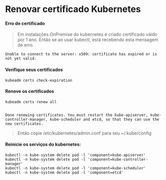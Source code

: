 # Renovar certificado Kubernetes

#### Erro de certificado
> Em instalações OnPremise do kubernetes é criado certificado váido por 1 ano. Então se ao usar kubectl, está recebendo esta mensagem de erro.
```
Unable to connect to the server: x509: certificate has expired or is not yet valid.
```

#### Verifique seus certificados
```
kubeadm certs check-expiration
```


#### Renove os certificados
```
kubeadm certs renew all


Done renewing certificates. You must restart the kube-apiserver, kube-controller-manager, kube-scheduler and etcd, so that they can use the new certificates.

```

> Então copie /etc/kubernetes/admin.conf para seu ~/.kube/config


#### Reinicie os serviços do kubernetes:
```
kubectl -n kube-system delete pod -l 'component=kube-apiserver'
kubectl -n kube-system delete pod -l 'component=kube-controller-manager'
kubectl -n kube-system delete pod -l 'component=kube-scheduler'
kubectl -n kube-system delete pod -l 'component=etcd'
```
